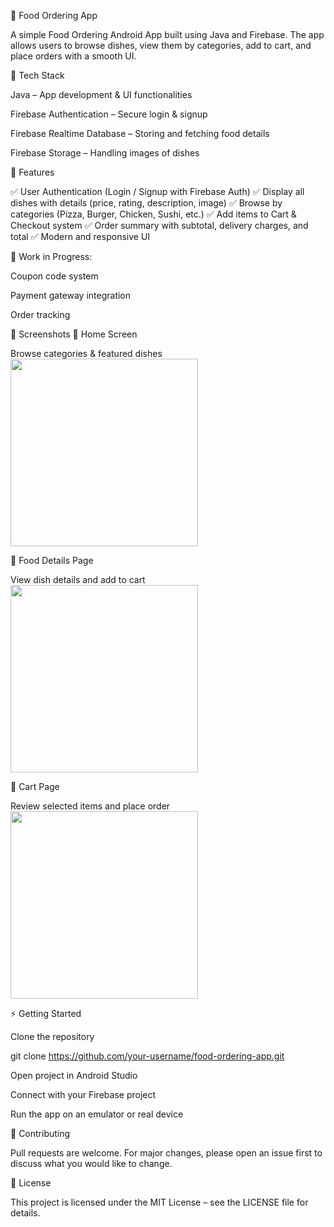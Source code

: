 🍔 Food Ordering App

A simple Food Ordering Android App built using Java and Firebase.
The app allows users to browse dishes, view them by categories, add to cart, and place orders with a smooth UI.

🚀 Tech Stack

Java – App development & UI functionalities

Firebase Authentication – Secure login & signup

Firebase Realtime Database – Storing and fetching food details

Firebase Storage – Handling images of dishes

📱 Features

✅ User Authentication (Login / Signup with Firebase Auth)
✅ Display all dishes with details (price, rating, description, image)
✅ Browse by categories (Pizza, Burger, Chicken, Sushi, etc.)
✅ Add items to Cart & Checkout system
✅ Order summary with subtotal, delivery charges, and total
✅ Modern and responsive UI

🔄 Work in Progress:

Coupon code system

Payment gateway integration

Order tracking

📸 Screenshots
🔹 Home Screen

Browse categories & featured dishes
<img src="C:\Users\Lenovo\Downloads\Screenshot_2025-08-30-15-08-15-074_com.example.foodapp.jpg" width="300"/>

🔹 Food Details Page

View dish details and add to cart
<img src="screenshot2.png" width="300"/>

🔹 Cart Page

Review selected items and place order
<img src="screenshot3.png" width="300"/>

⚡ Getting Started

Clone the repository

git clone https://github.com/your-username/food-ordering-app.git


Open project in Android Studio

Connect with your Firebase project

Run the app on an emulator or real device

🤝 Contributing

Pull requests are welcome. For major changes, please open an issue first to discuss what you would like to change.

📜 License

This project is licensed under the MIT License – see the LICENSE
 file for details.
